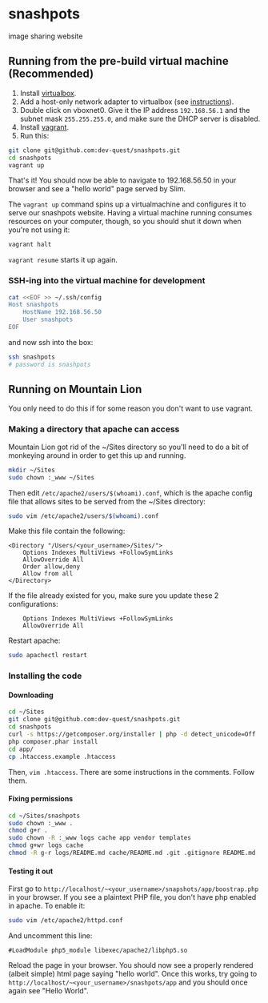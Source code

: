 snashpots
=========

image sharing website


## Running from the pre-build virtual machine (Recommended) ##

1. Install [virtualbox](https://www.virtualbox.org/).
1. Add a host-only network adapter to virtualbox
(see [instructions](http://superuser.com/questions/429405/how-can-i-get-virtualbox-to-run-with-a-hosts-only-adapter#answer-429410)).
1. Double click on vboxnet0. Give it the IP address `192.168.56.1` and the
subnet mask `255.255.255.0`, and make sure the DHCP server is disabled.
1. Install [vagrant](http://downloads.vagrantup.com/tags/v1.2.4).
1. Run this:

``` bash
git clone git@github.com:dev-quest/snashpots.git
cd snashpots
vagrant up
```

That's it! You should now be able to navigate to 192.168.56.50 in your browser
and see a "hello world" page served by Slim.

The `vagrant up` command spins up a virtualmachine and configures it to
serve our snashpots website. Having a virtual machine running consumes
resources on your computer, though, so you should shut it down when you're not
using it:

``` bash
vagrant halt
```

`vagrant resume` starts it up again.

### SSH-ing into the virtual machine for development ###

``` bash
cat <<EOF >> ~/.ssh/config
Host snashpots
    HostName 192.168.56.50
    User snashpots
EOF
```

and now ssh into the box:

``` bash
ssh snashpots
# password is snashpots
```


## Running on Mountain Lion ##

You only need to do this if for some reason you don't want to use vagrant.

### Making a directory that apache can access ###

Mountain Lion got rid of the ~/Sites directory so you'll need to
do a bit of monkeying around in order to get this up and running.

``` bash
mkdir ~/Sites
sudo chown :_www ~/Sites
```

Then edit `/etc/apache2/users/$(whoami).conf`, which is the apache
config file that allows sites to be served from the ~/Sites directory:

``` bash
sudo vim /etc/apache2/users/$(whoami).conf
```

Make this file contain the following:

``` config
<Directory "/Users/<your_username>/Sites/">
    Options Indexes MultiViews +FollowSymLinks
    AllowOverride All
    Order allow,deny
    Allow from all
</Directory>
```

If the file already existed for you, make sure you update these
2 configurations:

``` config
    Options Indexes MultiViews +FollowSymLinks
    AllowOverride All
```

Restart apache:

``` bash
sudo apachectl restart
```

### Installing the code ###

#### Downloading ####

```bash
cd ~/Sites
git clone git@github.com:dev-quest/snashpots.git
cd snashpots
curl -s https://getcomposer.org/installer | php -d detect_unicode=Off
php composer.phar install
cd app/
cp .htaccess.example .htaccess
```

Then, `vim .htaccess`. There are some instructions in the comments. Follow them.


#### Fixing permissions ####

``` bash
cd ~/Sites/snashpots
sudo chown :_www .
chmod g+r .
sudo chown -R :_www logs cache app vendor templates
chmod g+wr logs cache
chmod -R g-r logs/README.md cache/README.md .git .gitignore README.md
```


#### Testing it out ####

First go to `http://localhost/~<your_username>/snapshots/app/boostrap.php`
in your browser.  If you see a plaintext PHP file, you don't have php
enabled in apache. To enable it:

```bash
sudo vim /etc/apache2/httpd.conf
```

And uncomment this line:

```
#LoadModule php5_module libexec/apache2/libphp5.so  
```

Reload the page in your browser. You should now see a properly rendered 
(albeit simple) html page saying "hello world". Once this works, try going to
`http://localhost/~<your_username>/snashpots/app` and you should once again
see "Hello World".

